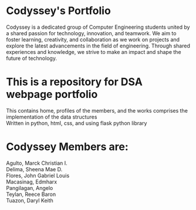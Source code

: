 # Codyssey's Portfolio <br>
Codyssey is a dedicated group of Computer Engineering students united by a shared passion for technology, innovation, and teamwork. We aim to foster learning, creativity, and collaboration as we work on projects and explore the latest advancements in the field of engineering. Through shared experiences and knowledge, we strive to make an impact and shape the future of technology. <br>

# This is a repository for DSA webpage portfolio <br>
This contains home, profiles of the members, and the works comprises the implementation of the data structures <br>
Written in python, html, css, and using flask python library<br>

# Codyssey Members are: <br>
Agulto, Marck Christian I. <br>
Delima, Sheena Mae D. <br>
Flores, John Gabriel Louis <br>
Macasinag, Edmharx <br>
Pangilagan, Angelo <br>
Teylan, Reece Baron <br>
Tuazon, Daryl Keith <br>
